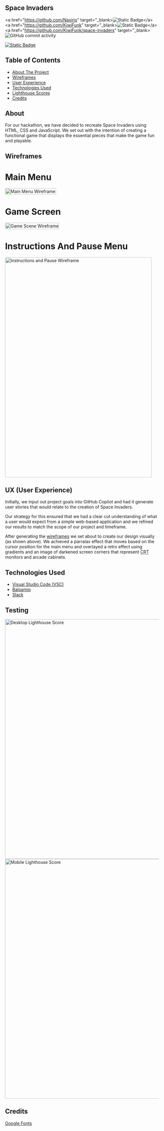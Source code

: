 ## Space Invaders

<a href="https://github.com/Naxiris" target="_blank>![Static Badge](https://img.shields.io/badge/Naxiris-Contributor-blue?)</a> <a href="https://github.com/KiwiFunk" target="_blank>![Static Badge](https://img.shields.io/badge/KiwiFunk-Contributor-blue?)</a> <a href="https://github.com/KiwiFunk/space-invaders" target="_blank>![GitHub commit activity](https://img.shields.io/github/commit-activity/t/KiwiFunk/space-invaders)</a>

<a href="https://kiwifunk.github.io/space-invaders/" target="_blank">![Static Badge](https://img.shields.io/badge/Live_Site!-green%20?link=https%3A%2F%2Fkiwifunk.github.io%2Fspace-invaders%2F)</a>

## Table of Contents
<ul>
	<a href="#about"><li>About The Project</li></a>
	<a href="#wireframes"><li>Wireframes</li></a>
	<a href="#ux-user-experience"><li>User Experience</li></a>
	<a href="#technologies-used"><li>Technologies Used</li></a>
	<a href="#testing"><li>Lighthouse Scores</li></a>
    <a href="#credits"><li>Credits</li></a>
</ul>

## About

For our hackathon, we have decided to recreate Space Invaders using HTML, CSS and JavaScript. We set out with the intention of creating a functional game that displays the essential pieces that make the game fun and playable.

## Wireframes

# Main Menu
<img src="wireframes/DesktopMenu.png" alt="Main Menu Wireframe" style="width: fit-content; height: fit-content;">

# Game Screen
<img src="wireframes/LiveGame.png" alt="Game Scene Wireframe" style="width: fit-content; height: fit-content;">

# Instructions And Pause Menu
<img src="wireframes/Instructions.png" alt="Instructions and Pause Wireframe" style="width: 480px; height: 720px;">

## UX (User Experience)
Initially, we input out project goals into GitHub Copilot and had it generate user stories that would relate to the creation of Space Invaders.

Our strategy for this ensured that we had a clear cut understanding of what a user would expect from a simple web-based application and we refined our results to match the scope of our project and timeframe.

After generating the <a href="#wireframes">wireframes</a> we set about to create our design visually (as shown above). We achieved a parralax effect that moves based on the cursor position for the main menu and overlayed a retro effect using gradients and an image of darkened screen corners that represent <abbr title="Cathode Ray Tube">CRT</abbr> monitors and arcade cabinets.

## Technologies Used

<ul>
    <a href="https://code.visualstudio.com/"><li>Visual Studio Code (VSC)</li></a>
    <a href="https://balsamiq.com/"><li>Balsamiq</li></a>
    <a href="https://slack.com/intl/en-gb/"><li>Slack</li></a>
</ul>

## Testing

<img src="wireframes/desktop_lighthouse.png" alt="Desktop Lighthouse Score" style="width: 649px; height: 784px;"> <img src="wireframes/mobile_lighthouse.png" alt="Mobile Lighthouse Score" style="width: 649px; height: 784px;">

## Credits

<a href="">Google Fonts</a>
